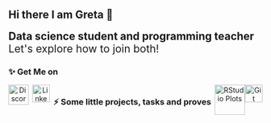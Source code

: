 ## Hi there I am Greta 👋
<div style='font-size:1.5em'>
	<b>Data science student and programming teacher</b>
	<br>
	Let's explore how to join both!
</div>

### ✨ Get Me on
<div align='center' style="display: flex; justify-content: space-between;">
	<a href='https://discord.com/'>
		<img src='https://pbs.twimg.com/media/CSA9MacUcAAdY8h.png' alt='Discord' width="40" height="40">
	</a>
	<a href='https://www.linkedin.com/in/greta-garcia-hernandez-149168106/'>
		<img src='https://upload.wikimedia.org/wikipedia/commons/thumb/c/ce/Linkedin_circle.svg/1024px-Linkedin_circle.svg.png' alt='Linkedin' width="35" height="35">
	</a>

### ⚡ Some little projects, tasks and proves
<div align='center' style="display: flex; justify-content: space-between;">
	<a href='https://github.com/gretagh93/ExData_Plotting1/'>
		<img src='https://p0.pikrepo.com/preview/319/129/graph-report-represents-trend-graphics-and-finance.jpg' alt='RStudio Plots' width="60" height="60">
	</a>
	<a href='https://github.com/gretagh93/Resistencia-Clandestina/blob/master/list.txt'>
		<img src='https://upload.wikimedia.org/wikipedia/commons/thumb/3/3f/Git_icon.svg/600px-Git_icon.svg.png' alt='Git' width="35" height="35">
	</a>
<!-- 
✨
Here are some ideas to get you started:

- 🔭 I’m currently working on ...
- 🌱 I’m currently learning ...
- 👯 I’m looking to collaborate on ...
- 🤔 I’m looking for help with ...
- 💬 Ask me about ...
- 📫 How to reach me: ...
- 😄 Pronouns: ...
- ⚡ Fun fact: ...
-->
